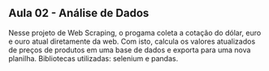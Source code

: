 ## Aula 02 - Análise de Dados
Nesse projeto de Web Scraping, o progama coleta a cotação do dólar, euro e ouro atual diretamente da web. Com isto, calcula os valores atualizados de preços de produtos em uma base de dados e exporta para uma nova planilha. Bibliotecas utilizadas: selenium e pandas.
